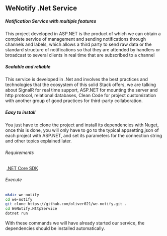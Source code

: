 ## WeNotify .Net Service

##### Notification Service with multiple features



This project developed in ASP.NET is the product of which we can obtain a complete service of management and sending notifications through channels and labels, which allows a third party to send raw data or the standard structure of notifications so that they are attended by handlers or broadcast to several clients in real time that are subscribed to a channel



##### Scalable and reliable

This service is developed in .Net and involves the best practices and technologies that the ecosystem of this solid Stack offers, we are talking about SignalR for real time support, ASP.NET for mounting the server and http protocol, relational databases, Clean Code for project customization with another group of good practices for third-party collaboration.



##### Easy to install

You just have to clone the project and install its dependencies with Nuget, once this is done, you will only have to go to the typical appsetting.json of each project with ASP.NET, and set its parameters for the connection string and other topics explained later.

######    Requirements

​	[.NET Core SDK](https://www.microsoft.com/net/download)

###### 	Execute

```bash
mkdir we-notify
cd we-notify
git clone https://github.com/oliver021/we-notify.git .
cd WeNotify.HttpService
dotnet run
```

With these commands we will have already started our service, the dependencies should be installed automatically.

